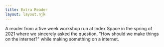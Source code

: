 ```yaml
---
title: Extra Reader
layout: layout.njk
---
```


A reader from a five week workshop run at Index Space in the spring of 2021 where we sincerely asked the question, "How should we make things on the internet?" while making something on a internet. 